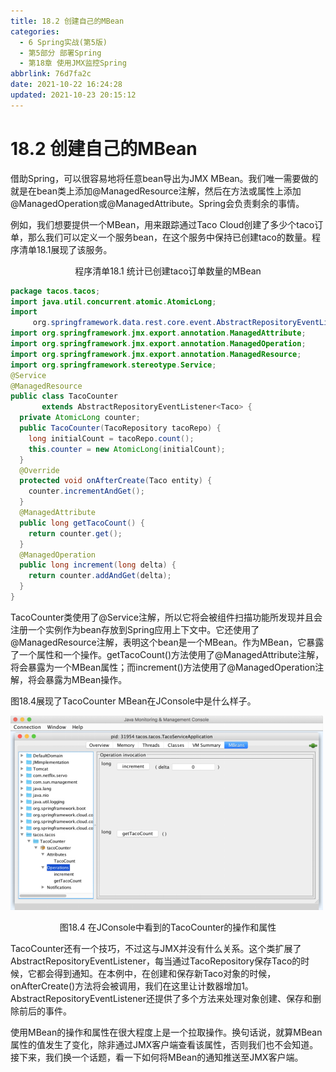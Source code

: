 ```yaml
---
title: 18.2 创建自己的MBean
categories: 
  - 6 Spring实战(第5版)
  - 第5部分 部署Spring
  - 第18章 使用JMX监控Spring
abbrlink: 76d7fa2c
date: 2021-10-22 16:24:28
updated: 2021-10-23 20:15:12
---
```

# 18.2 创建自己的MBean

借助Spring，可以很容易地将任意bean导出为JMX MBean。我们唯一需要做的就是在bean类上添加@ManagedResource注解，然后在方法或属性上添加@ManagedOperation或@ManagedAttribute。Spring会负责剩余的事情。

例如，我们想要提供一个MBean，用来跟踪通过Taco Cloud创建了多少个taco订单，那么我们可以定义一个服务bean，在这个服务中保持已创建taco的数量。程序清单18.1展现了该服务。

<center>程序清单18.1 统计已创建taco订单数量的MBean</center>

```java
package tacos.tacos;
import java.util.concurrent.atomic.AtomicLong;
import
     org.springframework.data.rest.core.event.AbstractRepositoryEventListener;
import org.springframework.jmx.export.annotation.ManagedAttribute;
import org.springframework.jmx.export.annotation.ManagedOperation;
import org.springframework.jmx.export.annotation.ManagedResource;
import org.springframework.stereotype.Service;
@Service
@ManagedResource
public class TacoCounter
       extends AbstractRepositoryEventListener<Taco> {
  private AtomicLong counter;
  public TacoCounter(TacoRepository tacoRepo) {
    long initialCount = tacoRepo.count();
    this.counter = new AtomicLong(initialCount);
  }
  @Override
  protected void onAfterCreate(Taco entity) {
    counter.incrementAndGet();
  }
  @ManagedAttribute
  public long getTacoCount() {
    return counter.get();
  }
  @ManagedOperation
  public long increment(long delta) {
    return counter.addAndGet(delta);
  }
}
```

TacoCounter类使用了@Service注解，所以它将会被组件扫描功能所发现并且会注册一个实例作为bean存放到Spring应用上下文中。它还使用了@ManagedResource注解，表明这个bean是一个MBean。作为MBean，它暴露了一个属性和一个操作。getTacoCount()方法使用了@ManagedAttribute注解，将会暴露为一个MBean属性；而increment()方法使用了@ManagedOperation注解，将会暴露为MBean操作。

图18.4展现了TacoCounter MBean在JConsole中是什么样子。

![image-20211023132546372](https://raw.githubusercontent.com/lanlan2017/images/master/Blog/Sum/20211023132554.png)

<center>图18.4 在JConsole中看到的TacoCounter的操作和属性</center>

TacoCounter还有一个技巧，不过这与JMX并没有什么关系。这个类扩展了AbstractRepositoryEventListener，每当通过TacoRepository保存Taco的时候，它都会得到通知。在本例中，在创建和保存新Taco对象的时候，onAfterCreate()方法将会被调用，我们在这里让计数器增加1。AbstractRepositoryEventListener还提供了多个方法来处理对象创建、保存和删除前后的事件。

使用MBean的操作和属性在很大程度上是一个拉取操作。换句话说，就算MBean属性的值发生了变化，除非通过JMX客户端查看该属性，否则我们也不会知道。接下来，我们换一个话题，看一下如何将MBean的通知推送至JMX客户端。

